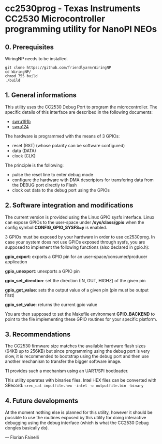 # cc2530prog - Texas Instruments CC2530 Microcontroller programming utility for NanoPI NEOs

## 0. Prerequisites

WiringNP needs to be installed.

```
git clone https://github.com/friendlyarm/WiringNP
cd WiringNP/
chmod 755 build
./build
```

## 1. General informations

This utility uses the CC2530 Debug Port to program the microcontroller. The
specific details of this interface are described in the following documents:
- [swru191b](http://www.ti.com/lit/swru191)
- [swra124](http://www.ti.com/lit/ug/swra124/swra124.pdf)

The hardware is programmed with the means of 3 GPIOs:
- reset (RST) (whose polarity can be software configured)
- data (DATA)
- clock (CLK)

The principle is the following:
- pulse the reset line to enter debug mode
- configure the hardware with DMA descriptors for transfering data
  from the DEBUG port directly to Flash
- clock out data to the debug port using the GPIOs

## 2. Software integration and modifications

The current version is provided using the Linux GPIO sysfs interface. Linux
can expose GPIOs to the user-space under **/sys/class/gpio** when the config
symbol **CONFIG_GPIO_SYSFS=y** is enabled.

3 GPIOs must be exposed by your hardware in order to use cc2530prog. In case
your system does not use GPIOs exposed through sysfs, you are supposed to
implement the following functions (also declared in gpio.h):

**gpio_export**: exports a GPIO pin for an user-space/consumer/producer application

**gpio_unexport**: unexports a GPIO pin

**gpio_set_direction**: set the direction (IN, OUT, HIGHZ) of the given pin

**gpio_get_value**: sets the output value of a given pin (pin must be output first)

**gpio_set_value**: returns the current gpio value

You are then supposed to set the Makefile environment **GPIO_BACKEND** to point
to the file implementing these GPIO routines for your specific platform.

## 3. Recommendations

The CC2530 firmware size matches the available hardware flash sizes (64KB up to
256KB) but since programming using the debug port is very slow, it is
recommended to bootstrap using the debug port and then use another mechanism to
transfer the bigger software image.

TI provides such a mechanism using an UART/SPI bootloader.

This utility operates with binaries files. Intel HEX files can be converted 
with SRecord: `srec_cat inputfile.hex -intel -o outputfile.bin -binary`

## 4. Future developments

At the moment nothing else is planned for this utility, however it should be
possible to use the routines exposed by this utility for doing interactive
debugging using the debug interface (which is what the CC2530 Debug dongles
basically do).

--
Florian Fainelli
